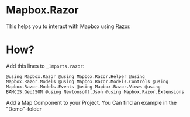 # Mapbox.Razor
This helps you to interact with Mapbox using Razor.

# How?
Add this lines to `_Imports.razor`:

`@using Mapbox.Razor
@using Mapbox.Razor.Helper
@using Mapbox.Razor.Models
@using Mapbox.Razor.Models.Controls
@using Mapbox.Razor.Models.Events
@using Mapbox.Razor.Views
@using BAMCIS.GeoJSON
@using Newtonsoft.Json
@using Mapbox.Razor.Extensions`

Add a Map Component to your Project. You Can find an example in the "Demo"-folder
